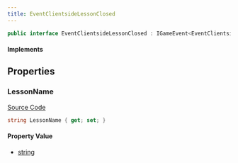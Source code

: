 ```yaml
---
title: EventClientsideLessonClosed
---
```


```csharp
public interface EventClientsideLessonClosed : IGameEvent<EventClientsideLessonClosed>
```

#### Implements

## Properties

### LessonName

[Source Code](https://github.com/swiftly-solution/swiftlys2/blob/beta/managed/src/SwiftlyS2.Generated/GameEvents/Interfaces/EventClientsideLessonClosed.cs#L21)

```csharp
string LessonName { get; set; }
```

#### Property Value

- [string](https://learn.microsoft.com/dotnet/api/system.string)

